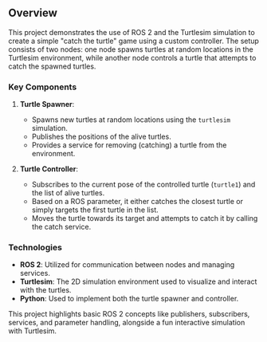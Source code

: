 ## Overview

This project demonstrates the use of ROS 2 and the Turtlesim simulation to create a simple "catch the turtle" game using a custom controller. The setup consists of two nodes: one node spawns turtles at random locations in the Turtlesim environment, while another node controls a turtle that attempts to catch the spawned turtles.

### Key Components

1. **Turtle Spawner**:
   - Spawns new turtles at random locations using the `turtlesim` simulation.
   - Publishes the positions of the alive turtles.
   - Provides a service for removing (catching) a turtle from the environment.

2. **Turtle Controller**:
   - Subscribes to the current pose of the controlled turtle (`turtle1`) and the list of alive turtles.
   - Based on a ROS parameter, it either catches the closest turtle or simply targets the first turtle in the list.
   - Moves the turtle towards its target and attempts to catch it by calling the catch service.

### Technologies

- **ROS 2**: Utilized for communication between nodes and managing services.
- **Turtlesim**: The 2D simulation environment used to visualize and interact with the turtles.
- **Python**: Used to implement both the turtle spawner and controller.

This project highlights basic ROS 2 concepts like publishers, subscribers, services, and parameter handling, alongside a fun interactive simulation with Turtlesim.
